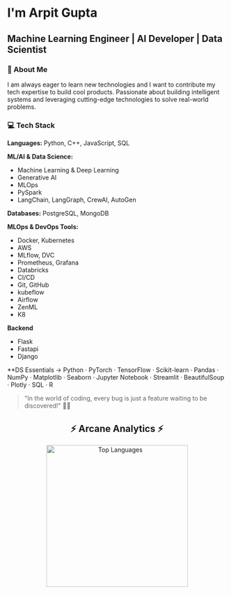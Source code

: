 # I'm Arpit Gupta
## Machine Learning Engineer | AI Developer | Data Scientist

### 🚀 About Me
I am always eager to learn new technologies and I want to contribute my tech expertise to build cool products. Passionate about building intelligent systems and leveraging cutting-edge technologies to solve real-world problems.

### 💻 Tech Stack

**Languages:** Python, C++, JavaScript, SQL

**ML/AI & Data Science:**
- Machine Learning & Deep Learning
- Generative AI
- MLOps
- PySpark
- LangChain, LangGraph, CrewAI, AutoGen


**Databases:** PostgreSQL, MongoDB

**MLOps & DevOps Tools:**
- Docker, Kubernetes
- AWS 
- MLflow, DVC
- Prometheus, Grafana
- Databricks
- CI/CD
- Git, GitHub
- kubeflow
- Airflow
- ZenML
- K8 

**Backend**
- Flask
- Fastapi
- Django

**DS Essentials ->
Python · PyTorch · TensorFlow · Scikit-learn · Pandas · NumPy · Matplotlib · Seaborn · Jupyter Notebook · Streamlit · BeautifulSoup · Plotly · SQL · R 


> "In the world of coding, every bug is just a feature waiting to be discovered!" 🐛✨

<div align="center">
  <h2>⚡ Arcane Analytics ⚡</h2>
  
  <img width="325" align="center" src="https://github-readme-stats.vercel.app/api/top-langs/?username=iam-arpitgupta&hide=HTML&langs_count=8&layout=compact&theme=react&border_radius=10&size_weight=0.5&count_weight=0.5&exclude_repo=github-readme-stats" alt="Top Languages" />
</div>

